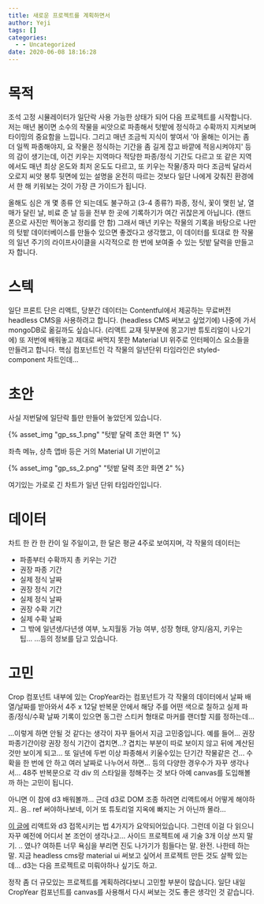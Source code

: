 ```yaml
---
title: 새로운 프로젝트를 계획하면서
author: Yeji
tags: []
categories:
  - - Uncategorized
date: 2020-06-08 18:16:28
---
```



# 목적

조석 고정 시뮬레이터가 일단락 사용 가능한 상태가 되어 다음 프로젝트를 시작합니다. 저는 매년 봄이면 소수의 작물을 씨앗으로 파종해서 텃밭에 정식하고 수확까지 지켜보며 타이밍의 중요함을 느낍니다. 그리고 매년 조금씩 지식이 쌓여서 '아 올해는 이거는 좀 더 일찍 파종해야지, 요 작물은 정식하는 기간을 좀 길게 잡고 바깥에 적응시켜야지' 등의 감이 생기는데, 이건 키우는 지역마다 적당한 파종/정식 기간도 다르고 또 같은 지역에서도 매년 최상 온도와 최저 온도도 다르고, 또 키우는 작물/종자 마다 조금씩 달라서 오로지 씨앗 봉투 뒷면에 있는 설명을 온전히 따르는 것보다 일단 나에게 갖춰진 환경에서 한 해 키워보는 것이 가장 큰 가이드가 됩니다.

올해도 심은 개 몇 종류 안 되는데도 불구하고 (3-4 종류?) 파종, 정식, 꽃이 맺힌 날, 열매가 달린 날, 비료 준 날 등을 전부 한 곳에 기록하기가 여간 귀찮은게 아닙니다. (핸드폰으로 사진만 찍어놓고 정리를 안 함) 그래서 매년 키우는 작물의 기록을 바탕으로 나만의 텃밭 데이터베이스를 만들수 있으면 좋겠다고 생각했고, 이 데이터를 토대로 한 작물의 일년 주기의 라이프사이클을 시각적으로 한 번에 보여줄 수 있는 텃밭 달력을 만들고자 합니다.

# 스텍

일단 프론트 단은 리액트, 당분간 데이터는 Contentful에서 제공하는 무료버전 headless CMS을 사용하려고 합니다. (headless CMS 써보고 싶었기에) 나중에 가서 mongoDB로 옮길까도 싶습니다. (리액트 교재 뒷부분에 몽고기반 튜토리얼이 나오기에) 또 저번에 배워놓고 제대로 써먹지 못한 Material UI 위주로 인터페이스 요소들을 만들려고 합니다. 핵심 컴포넌트인 각 작물의 일년단위 타임라인은 styled-component 차트인데...

# 초안

사실 저번달에 일단락 틀만 만들어 놓았던게 있습니다.

{% asset_img "gp_ss_1.png" "텃밭 달력 초안 화면 1" %}

좌측 메뉴, 상측 앱바 등은 거의 Material UI 기반이고

{% asset_img "gp_ss_2.png" "텃밭 달력 초안 화면 2" %}

여기있는 가로로 긴 차트가 일년 단위 타임라인입니다.

# 데이터

차트 한 칸 한 칸이 일 주일이고, 한 달은 평균 4주로 보여지며, 각 작물의 데이터는

- 파종부터 수확까지 총 키우는 기간
- 권장 파종 기간
- 실제 정식 날짜
- 권장 정식 기간
- 실제 정식 날짜
- 권장 수확 기간
- 실제 수확 날짜
- 그 밖에 일년생/다년생 여부, 노지월동 가능 여부, 성장 형태, 양지/음지, 키우는 팁...
  ...등의 정보를 담고 있습니다.

# 고민

Crop 컴포넌트 내부에 있는 CropYear라는 컴포넌트가 각 작물의 데이터에서 날짜 배열/날짜를 받아와서 4주 x 12달 반복문 안에서 해당 주를 어떤 색으로 칠하고 실제 파종/정식/수확 날짜 기록이 있으면 동그란 스티커 형태로 마커를 랜더할 지를 정하는데...

...이렇게 하면 안될 것 같다는 생각이 자꾸 들어서 지금 고민중입니다. 예를 들어... 권장 파종기간이랑 권장 정식 기간이 겹치면...? 겹치는 부분이 따로 보이지 않고 뒤에 계산된 것만 보이게 되고... 또 일년에 두번 이상 파종해서 키울수있는 단기간 작물같은 건... 수확을 한 번에 안 하고 여러 날짜로 나누어서 하면... 등의 다양한 경우수가 자꾸 생각나서... 48주 반복문으로 각 div 의 스타일을 정해주는 것 보다 아예 canvas를 도입해볼까 하는 고민이 됩니다.

아니면 이 참에 d3 배워볼까... 근데 d3로 DOM 조종 하려면 리액트에서 어떻게 해야하지.. 음.. ref 써야하나보네, 이거 또 튜토리얼 지옥에 빠지는 거 아닌까 몰라...

[이 글에](https://www.smashingmagazine.com/2018/02/react-d3-ecosystem/) 리액트와 d3 접목시키는 법 4가지가 요약되어있습니다. 그런데 이걸 다 읽으니 자꾸 예전에 어디서 본 조언이 생각나고... 사이드 프로젝트에 새 기술 3개 이상 쓰지 말기. .. 였나? 여하튼 너무 욕심을 부리면 진도 나가기가 힘들다는 말. 완전. 나한테 하는 말. 지금 headless cms랑 material ui 써보고 싶어서 프로젝트 만든 것도 살짝 있는데... d3는 다음 프로젝트로 미뤄야하나 싶기도 하고.

정작 좀 더 규모있는 프로젝트를 계획하려다보니 고민할 부분이 많습니다. 일단 내일 CropYear 컴포넌트를 canvas를 사용해서 다시 써보는 것도 좋은 생각인 것 같습니다.
